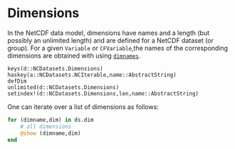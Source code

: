 # Dimensions

In the NetCDF data model, dimensions have names and a length (but possibly an unlimited length) and are defined for a NetCDF dataset (or group).
For a given `Variable` or `CFVariable`,the names of the corresponding dimensions are obtained with using [`dimnames`](@ref).

```@docs
keys(d::NCDatasets.Dimensions)
haskey(a::NCDatasets.NCIterable,name::AbstractString)
defDim
unlimited(d::NCDatasets.Dimensions)
setindex!(d::NCDatasets.Dimensions,len,name::AbstractString)
```

One can iterate over a list of dimensions as follows:

```julia
for (dimname,dim) in ds.dim
    # all dimensions
    @show (dimname,dim)
end
```
